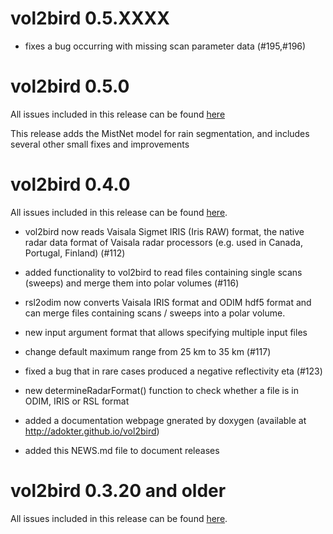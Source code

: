 # vol2bird 0.5.XXXX
* fixes a bug occurring with missing scan parameter data (#195,#196)

# vol2bird 0.5.0
All issues included in this release can be found [here](https://github.com/adokter/vol2bird/milestone/1?closed=1)

This release adds the MistNet model for rain segmentation, and includes several other small fixes and improvements 

# vol2bird 0.4.0

All issues included in this release can be found [here](https://github.com/adokter/vol2bird/milestone/2?closed=1).

* vol2bird now reads Vaisala Sigmet IRIS (Iris RAW) format, the native radar data format of Vaisala radar processors (e.g. used in Canada, Portugal, Finland) (#112)

* added functionality to vol2bird to read files containing single scans (sweeps) and merge them into polar volumes (#116)

* rsl2odim now converts Vaisala IRIS format and ODIM hdf5 format and can merge files containing scans / sweeps into a polar volume. 

* new input argument format that allows specifying multiple input files

* change default maximum range from 25 km to 35 km (#117)

* fixed a bug that in rare cases produced a negative reflectivity eta (#123)

* new determineRadarFormat() function to check whether a file is in ODIM, IRIS or RSL format

* added a documentation webpage gnerated by doxygen (available at http://adokter.github.io/vol2bird)

* added this NEWS.md file to document releases

# vol2bird 0.3.20 and older

All issues included in this release can be found [here](https://github.com/adokter/bioRad/milestone/3?closed=1).

